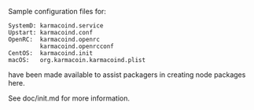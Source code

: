 Sample configuration files for:
```
SystemD: karmacoind.service
Upstart: karmacoind.conf
OpenRC:  karmacoind.openrc
         karmacoind.openrcconf
CentOS:  karmacoind.init
macOS:   org.karmacoin.karmacoind.plist
```
have been made available to assist packagers in creating node packages here.

See doc/init.md for more information.
